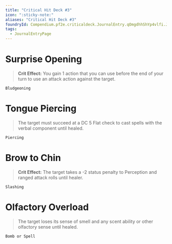 ```yaml
---
title: "Critical Hit Deck #3"
icon: ":sticky-note:"
aliases: "Critical Hit Deck #3"
foundryId: Compendium.pf2e.criticaldeck.JournalEntry.qOmgdhhShYp4vlfi.JournalEntryPage.XW36TQZYvQ9S7T4v
tags:
  - JournalEntryPage
---
```

# Surprise Opening

> **Crit Effect:** You gain 1 action that you can use before the end of your turn to use an attack action against the target.

`Bludgeoning`

# Tongue Piercing

> The target must succeed at a DC 5 Flat check to cast spells with the verbal component until healed.

`Piercing`

# Brow to Chin

> **Crit Effect:** The target takes a -2 status penalty to Perception and ranged attack rolls until healer.

`Slashing`

# Olfactory Overload

> The target loses its sense of smell and any scent ability or other olfactory sense until healed.

`Bomb or Spell`